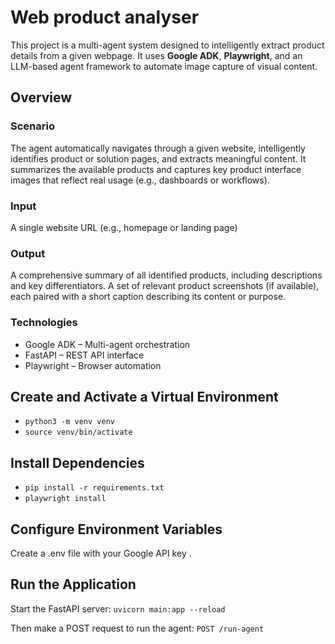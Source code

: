 # Web product analyser

This project is a multi-agent system designed to intelligently extract product details from a given webpage. It uses **Google ADK**, **Playwright**, and an LLM-based agent framework to automate image capture of visual content.


## Overview
###  Scenario
The agent automatically navigates through a given website, intelligently identifies product or solution pages, and extracts meaningful content. It summarizes the available products and captures key product interface images that reflect real usage (e.g., dashboards or workflows).

### Input
A single website URL (e.g., homepage or landing page)


### Output
A comprehensive summary of all identified products, including descriptions and key differentiators. A set of relevant product screenshots (if available), each paired with a short caption describing its content or purpose.


### Technologies
- Google ADK – Multi-agent orchestration
- FastAPI – REST API interface
- Playwright – Browser automation

## Create and Activate a Virtual Environment

- `python3 -m venv venv`
- `source venv/bin/activate`

## Install Dependencies
- `pip install -r requirements.txt`
- `playwright install`

## Configure Environment Variables
Create a .env file with your Google API key .

## Run the Application

Start the FastAPI server:
`uvicorn main:app --reload`

Then make a POST request to run the agent:
`POST /run-agent`